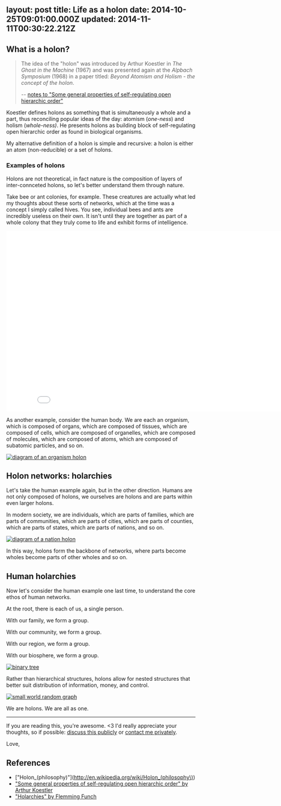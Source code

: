 layout: post
title: Life as a holon
date: 2014-10-25T09:01:00.000Z
updated: 2014-11-11T00:30:22.212Z
---

## What is a holon?

> The idea of the "holon" was introduced by Arthur Koestler in *The Ghost in the Machine* (1967) and was presented again at the *Alpbach Symposium* (1968) in a paper titled: *Beyond Atomism and Holism - the concept of the holon*.
>
> -- [notes to "Some general properties of self-regulating open hierarchic order"](http://www.panarchy.org/koestler/holon.1969.html)

Koestler defines holons as something that is simultaneously a whole and a part, thus reconciling popular ideas of the day: atomism (*one-ness*) and holism (*whole-ness)*. He presents holons as building block of self-regulating open hierarchic order as found in biological organisms.

My alternative definition of a holon is simple and recursive: a holon is either an atom (non-reducible) or a set of holons.

### Examples of holons

Holons are not theoretical, in fact nature is the composition of layers of inter-connceted holons, so let's better understand them through nature.

Take bee or ant colonies, for example. These creatures are actually what led my thoughts about these sorts of networks, which at the time was a concept I simply called hives. You see, individual bees and ants are incredibly useless on their own. It isn't until they are together as part of a whole colony that they truly come to life and exhibit forms of intelligence.

<iframe class="video" width="853" height="480" src="//www.youtube-nocookie.com/embed/K6m40W1s0Wc?rel=0&start=106&end=203" frameborder="0" allowfullscreen></iframe>

As another example, consider the human body. We are each an organism, which is composed of organs, which are composed of tissues, which are composed of cells, which are composed of organelles, which are composed of molecules, which are composed of atoms, which are composed of subatomic particles, and so on.

[![diagram of an organism holon](./life-as-a-holon/organism-holon.png)](http://requirebin.com/embed?gist=50c45ad5a70a326912fd)

## Holon networks: holarchies

Let's take the human example again, but in the other direction.  Humans are not only composed of holons, we ourselves are holons and are parts within even larger holons.

In modern society, we are individuals, which are parts of families, which are parts of communities, which are parts of cities, which are parts of counties, which are parts of states, which are parts of nations, and so on.

[![diagram of a nation holon](./life-as-a-holon/nation-holon1.png)](http://requirebin.com/embed?gist=5df5d6b845846c29307c)

In this way, holons form the backbone of networks, where parts become wholes become parts of other wholes and so on.

## Human holarchies

Now let's consider the human example one last time, to understand the core ethos of human networks.

At the root, there is each of us, a single person.

With our family, we form a group.

With our community, we form a group.

With our region, we form a group.

With our biosphere, we form a group.

[![binary tree](./life-as-a-holon/binary-tree.png)](http://requirebin.com/embed?gist=c25cd8ef79da8f35f302&graph=balancedBinTree&n=6)

Rather than hierarchical structures, holons allow for nested structures that better suit distribution of information, money, and control.

[![small world random graph](./life-as-a-holon/Screen-Shot-2014-10-26-at-4-52-07-PM.png)](http://requirebin.com/embed?gist=c25cd8ef79da8f35f302&graph=wattsStrogatz&n=300&m=25&k=0.1)


We are holons. We are all as one.

---

If you are reading this, you're awesome. <3 I'd really appreciate your thoughts, so if possible: [discuss this publicly](https://github.com/ahdinosaur/meta/issues/2) or [contact me privately](http://dinosaur.is/).

Love,

## References

- ["Holon_(philosophy)"](http://en.wikipedia.org/wiki/Holon_(philosophy\))
- ["Some general properties of self-regulating open hierarchic order" by Arthur Koestler](http://www.panarchy.org/koestler/holon.1969.html)
- ["Holarchies" by Flemming Funch](http://http://www.worldtrans.org/essay/holarchies.html)
